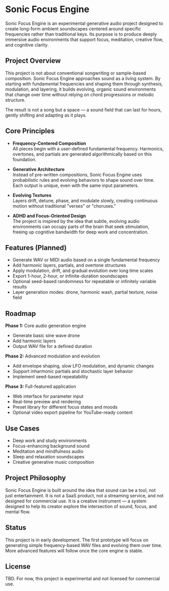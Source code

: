 # Sonic Focus Engine

Sonic Focus Engine is an experimental generative audio project designed to create long-form ambient soundscapes centered around specific frequencies rather than traditional keys. Its purpose is to produce deeply immersive audio environments that support focus, meditation, creative flow, and cognitive clarity.

## Project Overview

This project is not about conventional songwriting or sample-based composition. Sonic Focus Engine approaches sound as a living system. By starting with fundamental frequencies and shaping them through synthesis, modulation, and layering, it builds evolving, organic sound environments that change over time without relying on chord progressions or melodic structure.

The result is not a song but a space — a sound field that can last for hours, gently shifting and adapting as it plays.

## Core Principles

- **Frequency-Centered Composition**  
  All pieces begin with a user-defined fundamental frequency. Harmonics, overtones, and partials are generated algorithmically based on this foundation.

- **Generative Architecture**  
  Instead of pre-written compositions, Sonic Focus Engine uses probabilistic rules and evolving behaviors to shape sound over time. Each output is unique, even with the same input parameters.

- **Evolving Textures**  
  Layers drift, detune, phase, and modulate slowly, creating continuous motion without traditional "verses" or "choruses."

- **ADHD and Focus-Oriented Design**  
  The project is inspired by the idea that subtle, evolving audio environments can occupy parts of the brain that seek stimulation, freeing up cognitive bandwidth for deep work and concentration.

## Features (Planned)

- Generate WAV or MIDI audio based on a single fundamental frequency
- Add harmonic layers, partials, and overtone structures
- Apply modulation, drift, and gradual evolution over long time scales
- Export 1-hour, 2-hour, or infinite-duration soundscapes
- Optional seed-based randomness for repeatable or infinitely variable results
- Layer generation modes: drone, harmonic wash, partial texture, noise field

## Roadmap

**Phase 1:** Core audio generation engine  
- Generate basic sine wave drone  
- Add harmonic layers  
- Output WAV file for a defined duration

**Phase 2:** Advanced modulation and evolution  
- Add envelope shaping, slow LFO modulation, and dynamic changes  
- Support inharmonic partials and stochastic layer behavior  
- Implement seed-based repeatability

**Phase 3:** Full-featured application  
- Web interface for parameter input  
- Real-time preview and rendering  
- Preset library for different focus states and moods  
- Optional video export pipeline for YouTube-ready content

## Use Cases

- Deep work and study environments  
- Focus-enhancing background sound  
- Meditation and mindfulness audio  
- Sleep and relaxation soundscapes  
- Creative generative music composition

## Project Philosophy

Sonic Focus Engine is built around the idea that sound can be a tool, not just entertainment. It is not a SaaS product, not a streaming service, and not designed for commercial use. It is a creative instrument — a system designed to help its creator explore the intersection of sound, focus, and mental flow.

## Status

This project is in early development. The first prototype will focus on generating simple frequency-based WAV files and evolving them over time. More advanced features will follow once the core engine is stable.

## License

TBD. For now, this project is experimental and not licensed for commercial use.
